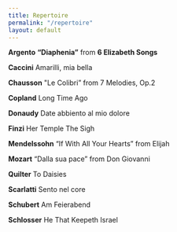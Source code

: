 ```yaml
---
title: Repertoire
permalink: "/repertoire"
layout: default
---
```


**Argento** 
   **“Diaphenia”**  from **6 Elizabeth Songs** 


**Caccini**
   Amarilli, mia bella 

**Chausson**
   "Le Colibri” from 7 Melodies, Op.2 

**Copland**
   Long Time Ago 

**Donaudy**
   Date abbiento al mio dolore 


**Finzi**
   Her Temple 
   The Sigh 

**Mendelssohn**
  “If With All Your Hearts” from Elijah 

**Mozart**
  “Dalla sua pace” from Don Giovanni 
     
**Quilter**
  To Daisies 

**Scarlatti**
  Sento nel core

**Schubert**
  Am Feierabend 

**Schlosser**
  He That Keepeth Israel